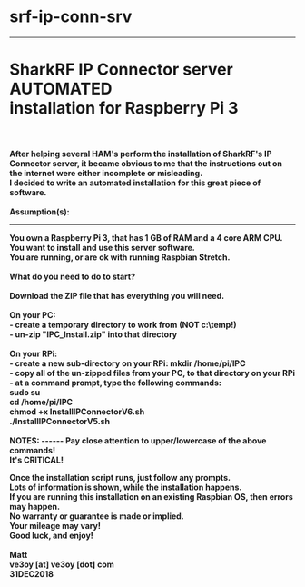 # srf-ip-conn-srv
<hr>
<H1>SharkRF IP Connector server AUTOMATED<br>installation for Raspberry Pi 3</H1>
<br>
<H4>After helping several HAM's perform the installation of SharkRF's IP Connector server,
it became obvious to me that the instructions out on the internet were either
incomplete or misleading.
<br>
I decided to write an automated installation for this great piece of software.<br>
<br>
Assumption(s):
<hr>
You own a Raspberry Pi 3, that has 1 GB of RAM and a 4 core ARM CPU.<br>
You want to install and use this server software.<br>
You are running, or are ok with running Raspbian Stretch.<br>
<br>
What do you need to do to start?<br>
<br>
Download the ZIP file that has everything you will need.<br>
<br>
On your PC:<br>
- create a temporary directory to work from (NOT c:\temp!)<br>
- un-zip "IPC_Install.zip" into that directory<br>
<br>
On your RPi:<br>
- create a new sub-directory on your RPi:  mkdir /home/pi/IPC<br>
- copy all of the un-zipped files from your PC, to that directory on your RPi<br>
- at a command prompt, type the following commands:<br>
	sudo su<br>
	cd /home/pi/IPC<br>
	chmod +x InstallIPConnectorV6.sh<br>
	./InstallIPConnectorV5.sh<br>
<br>
NOTES:
------
Pay close attention to upper/lowercase of the above commands!<br>
It's CRITICAL!<br>

Once the installation script runs, just follow any prompts.<br>
Lots of information is shown, while the installation happens.<br>
If you are running this installation on an existing Raspbian OS, then errors may happen.<br>
No warranty or guarantee is made or implied.<br>
Your mileage may vary!<br>
Good luck, and enjoy!<br>
<br>
Matt<br>
ve3oy [at] ve3oy [dot] com<br>
31DEC2018<br>
</H4>
